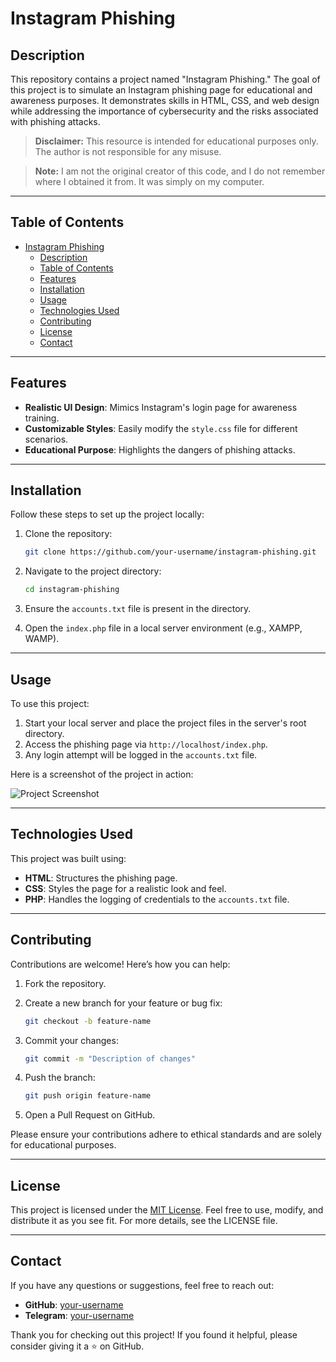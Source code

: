 
# Instagram Phishing

## Description
This repository contains a project named "Instagram Phishing." The goal of this project is to simulate an Instagram phishing page for educational and awareness purposes. It demonstrates skills in HTML, CSS, and web design while addressing the importance of cybersecurity and the risks associated with phishing attacks.

> **Disclaimer:** This resource is intended for educational purposes only. The author is not responsible for any misuse.

> **Note:** I am not the original creator of this code, and I do not remember where I obtained it from. It was simply on my computer.
---

## Table of Contents
- [Instagram Phishing](#instagram-phishing)
  - [Description](#description)
  - [Table of Contents](#table-of-contents)
  - [Features](#features)
  - [Installation](#installation)
  - [Usage](#usage)
  - [Technologies Used](#technologies-used)
  - [Contributing](#contributing)
  - [License](#license)
  - [Contact](#contact)

---

## Features
- **Realistic UI Design**: Mimics Instagram's login page for awareness training.
- **Customizable Styles**: Easily modify the `style.css` file for different scenarios.
- **Educational Purpose**: Highlights the dangers of phishing attacks.

---

## Installation
Follow these steps to set up the project locally:

1. Clone the repository:

   ```bash
   git clone https://github.com/your-username/instagram-phishing.git
   ```

2. Navigate to the project directory:

   ```bash
   cd instagram-phishing
   ```

3. Ensure the `accounts.txt` file is present in the directory.

4. Open the `index.php` file in a local server environment (e.g., XAMPP, WAMP).

---

## Usage
To use this project:
1. Start your local server and place the project files in the server's root directory.
2. Access the phishing page via `http://localhost/index.php`.
3. Any login attempt will be logged in the `accounts.txt` file.

Here is a screenshot of the project in action:

![Project Screenshot](https://user-images.githubusercontent.com/78325525/151658318-0a2900a7-e57c-4d56-9286-313789bb2cd9.png)

---

## Technologies Used
This project was built using:
- **HTML**: Structures the phishing page.
- **CSS**: Styles the page for a realistic look and feel.
- **PHP**: Handles the logging of credentials to the `accounts.txt` file.

---

## Contributing
Contributions are welcome! Here’s how you can help:

1. Fork the repository.
2. Create a new branch for your feature or bug fix:

   ```bash
   git checkout -b feature-name
   ```

3. Commit your changes:

   ```bash
   git commit -m "Description of changes"
   ```

4. Push the branch:

   ```bash
   git push origin feature-name
   ```

5. Open a Pull Request on GitHub.

Please ensure your contributions adhere to ethical standards and are solely for educational purposes.

---

## License
This project is licensed under the [MIT License](LICENSE). Feel free to use, modify, and distribute it as you see fit. For more details, see the LICENSE file.

---

## Contact
If you have any questions or suggestions, feel free to reach out:
- **GitHub**: [your-username](https://github.com/your-username)
- **Telegram**: [your-username](t.me/your_username)

Thank you for checking out this project! If you found it helpful, please consider giving it a ⭐ on GitHub.
